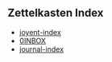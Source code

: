## Zettelkasten Index

* [joyent-index](joyent/joyent-index.md)
* [0INBOX](0INBOX.md)
* [journal-index](journal-index.md)




